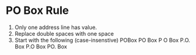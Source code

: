 # PO Box Rule

1. Only one address line has value.
2. Replace double spaces with one space
2. Start with the following (case-insenstive)
   POBox
   PO Box
   P O Box
   P.O. Box
   P.O Box
   PO. Box
   
